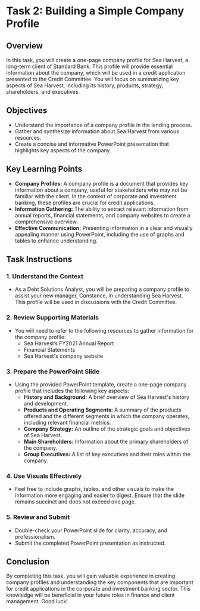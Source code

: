 # Task 2: Building a Simple Company Profile

## Overview
In this task, you will create a one-page company profile for Sea Harvest, a long-term client of Standard Bank. This profile will provide essential information about the company, which will be used in a credit application presented to the Credit Committee. You will focus on summarizing key aspects of Sea Harvest, including its history, products, strategy, shareholders, and executives.

## Objectives
- Understand the importance of a company profile in the lending process.
- Gather and synthesize information about Sea Harvest from various resources.
- Create a concise and informative PowerPoint presentation that highlights key aspects of the company.

## Key Learning Points
- **Company Profiles:** A company profile is a document that provides key information about a company, useful for stakeholders who may not be familiar with the client. In the context of corporate and investment banking, these profiles are crucial for credit applications.
- **Information Gathering:** The ability to extract relevant information from annual reports, financial statements, and company websites to create a comprehensive overview.
- **Effective Communication:** Presenting information in a clear and visually appealing manner using PowerPoint, including the use of graphs and tables to enhance understanding.

## Task Instructions

### 1. Understand the Context
- As a Debt Solutions Analyst, you will be preparing a company profile to assist your new manager, Constance, in understanding Sea Harvest. This profile will be used in discussions with the Credit Committee.

### 2. Review Supporting Materials
- You will need to refer to the following resources to gather information for the company profile:
  - Sea Harvest’s FY2021 Annual Report
  - Financial Statements
  - Sea Harvest's company website

### 3. Prepare the PowerPoint Slide
- Using the provided PowerPoint template, create a one-page company profile that includes the following key aspects:
  - **History and Background:** A brief overview of Sea Harvest's history and development.
  - **Products and Operating Segments:** A summary of the products offered and the different segments in which the company operates, including relevant financial metrics.
  - **Company Strategy:** An outline of the strategic goals and objectives of Sea Harvest.
  - **Main Shareholders:** Information about the primary shareholders of the company.
  - **Group Executives:** A list of key executives and their roles within the company.

### 4. Use Visuals Effectively
- Feel free to include graphs, tables, and other visuals to make the information more engaging and easier to digest. Ensure that the slide remains succinct and does not exceed one page.

### 5. Review and Submit
- Double-check your PowerPoint slide for clarity, accuracy, and professionalism.
- Submit the completed PowerPoint presentation as instructed.

## Conclusion
By completing this task, you will gain valuable experience in creating company profiles and understanding the key components that are important for credit applications in the corporate and investment banking sector. This knowledge will be beneficial in your future roles in finance and client management. Good luck!

